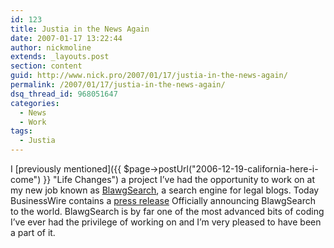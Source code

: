 ```yaml
---
id: 123
title: Justia in the News Again
date: 2007-01-17 13:22:44
author: nickmoline
extends: _layouts.post
section: content
guid: http://www.nick.pro/2007/01/17/justia-in-the-news-again/
permalink: /2007/01/17/justia-in-the-news-again/
dsq_thread_id: 968051647
categories:
  - News
  - Work
tags:
  - Justia
---
```

I [previously mentioned]({{ $page->postUrl("2006-12-19-california-here-i-come") }} "Life Changes") a project I&#8217;ve had the opportunity to work on at my new job known as [BlawgSearch](http://www.blawgsearch.com/ "Justia's BlawgSearch.com"), a search engine for legal blogs. Today BusinessWire contains a [press release](https://www.businesswire.com/news/home/20070117005639/en/Justia-Releases-BlawgSearch.com-Legal-Blog-Legal-Podcast) Officially announcing BlawgSearch to the world. BlawgSearch is by far one of the most advanced bits of coding I&#8217;ve ever had the privilege of working on and I&#8217;m very pleased to have been a part of it.
